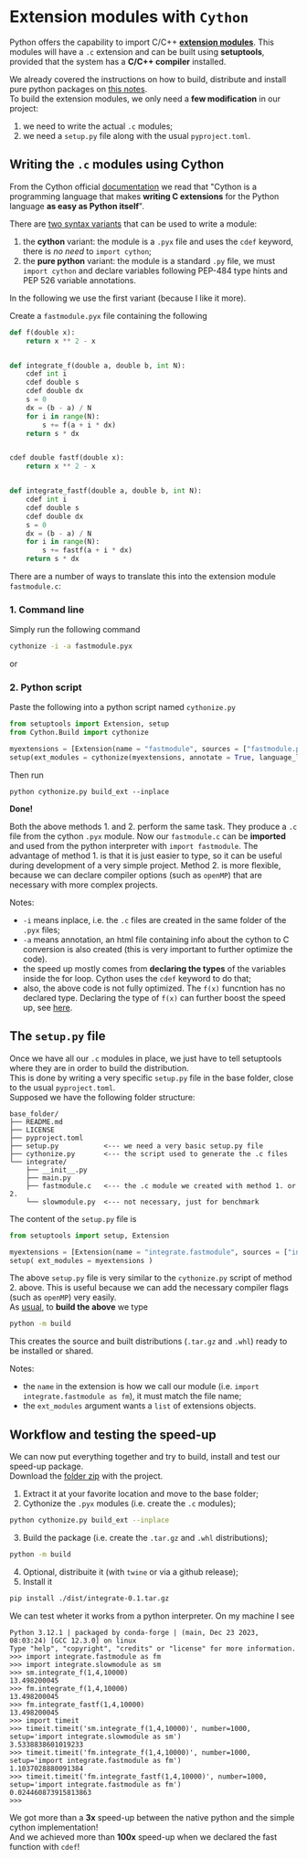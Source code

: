 # Extension modules with `Cython`

Python offers the capability to import C/C++ [**extension modules**](https://setuptools.pypa.io/en/latest/userguide/ext_modules.html).
This modules will have a `.c` extension and can be built using **setuptools**, provided that the system has a **C/C++ compiler** installed.

We already covered the instructions on how to build, distribute and install pure python packages on [this notes](python-packaging.md).\
To build the extension modules, we only need a **few modification** in our project:
1. we need to write the actual `.c` modules;
2. we need a `setup.py` file along with the usual `pyproject.toml`.

## Writing the `.c` modules using Cython

From the Cython official [documentation](https://cython.readthedocs.io/en/latest/src/quickstart/overview.html) we read that
"Cython is a programming language that makes **writing C extensions** for the Python language **as easy as Python itself**".

There are [two syntax variants](https://cython.readthedocs.io/en/latest/src/quickstart/cythonize.html) that can be used to write a module:
1. the **cython** variant: the module is a `.pyx` file and uses the `cdef` keyword, there is *no need* to `import cython`;
2. the **pure python** variant: the module is a standard `.py` file, we must `import cython` and declare variables following PEP-484 type hints and PEP 526 variable annotations.

In the following we use the first variant (because I like it more).

Create a `fastmodule.pyx` file containing the following
```python
def f(double x):
    return x ** 2 - x


def integrate_f(double a, double b, int N):
    cdef int i
    cdef double s
    cdef double dx
    s = 0
    dx = (b - a) / N
    for i in range(N):
        s += f(a + i * dx)
    return s * dx


cdef double fastf(double x):
    return x ** 2 - x


def integrate_fastf(double a, double b, int N):
    cdef int i
    cdef double s
    cdef double dx
    s = 0
    dx = (b - a) / N
    for i in range(N):
        s += fastf(a + i * dx)
    return s * dx
```
There are a number of ways to translate this into the extension module `fastmodule.c`:
### 1. Command line

Simply run the following command
```bash
cythonize -i -a fastmodule.pyx
```
or

### 2. Python script

Paste the following into a python script named `cythonize.py`

```python
from setuptools import Extension, setup
from Cython.Build import cythonize

myextensions = [Extension(name = "fastmodule", sources = ["fastmodule.pyx"])]
setup(ext_modules = cythonize(myextensions, annotate = True, language_level ="3str"))
```

Then run
```
python cythonize.py build_ext --inplace
```

**Done!**  

Both the above methods 1. and 2. perform the same task. They produce a `.c` file from the cython `.pyx` module.
Now our `fastmodule.c` can be **imported** and used from the python interpreter with `import fastmodule`.
The advantage of method 1. is that it is just easier to type, so it can be useful during development of a very simple project.
Method 2. is more flexible, because we can declare compiler options (such as `openMP`) that are necessary with more complex projects.

Notes:
- `-i` means inplace, i.e. the `.c` files are created in the same folder of the `.pyx` files;
- `-a` means annotation, an html file containing info about the cython to C conversion is also created (this is very important to further optimize the code).
- the speed up mostly comes from **declaring the types** of the variables inside the for loop. Cython uses the `cdef` keyword to do that;
- also, the above code is not fully optimized. The `f(x)` funcntion has no declared type. Declaring the type of `f(x)` can further boost the speed up, see [here](https://cython.readthedocs.io/en/latest/src/quickstart/cythonize.html).

## The `setup.py` file

Once we have all our `.c` modules in place, we just have to tell setuptools where they are in order to build the distribution.\
This is done by writing a very specific `setup.py` file in the base folder, close to the usual `pyproject.toml`.\
Supposed we have the following folder structure:

```
base_folder/
├── README.md
├── LICENSE
├── pyproject.toml
├── setup.py           <--- we need a very basic setup.py file
├── cythonize.py       <--- the script used to generate the .c files
└── integrate/
    ├── __init__.py
    ├── main.py
    ├── fastmodule.c   <--- the .c module we created with method 1. or 2.
    └── slowmodule.py  <--- not necessary, just for benchmark
```

The content of the `setup.py` file is

```python
from setuptools import setup, Extension

myextensions = [Extension(name = "integrate.fastmodule", sources = ["integrate/fastmodule.c"])]
setup( ext_modules = myextensions )
```

The above `setup.py` file is very similar to the `cythonize.py` script of method 2. above.
This is useful because we can add the necessary compiler flags (such as `openMP`) very easily.  
As [usual](python-packaging.md), to **build the above** we type

```bash
python -m build
```

This creates the source and built distributions (`.tar.gz` and `.whl`) ready to be installed or shared.

Notes:
- the `name` in the extension is how we call our module (i.e. `import integrate.fastmodule as fm`), it must match the file name;
- the `ext_modules` argument wants a `list` of extensions objects.

## Workflow and testing the speed-up

We can now put everything together and try to build, install and test our speed-up package.  
Download the [folder zip](https://github.com/t3n0/notes/raw/main/notes/python/integrate.zip) with the project.

1. Extract it at your favorite location and move to the base folder;
2. Cythonize the `.pyx` modules (i.e. create the `.c` modules);
```bash
python cythonize.py build_ext --inplace
```
3. Build the package (i.e. create the `.tar.gz` and `.whl` distributions);
```bash
python -m build
```
4. Optional, distribuite it (with `twine` or via a github release);
5. Install it
```bash
pip install ./dist/integrate-0.1.tar.gz
```

We can test wheter it works from a python interpreter. On my machine I see
```
Python 3.12.1 | packaged by conda-forge | (main, Dec 23 2023, 08:03:24) [GCC 12.3.0] on linux
Type "help", "copyright", "credits" or "license" for more information.
>>> import integrate.fastmodule as fm
>>> import integrate.slowmodule as sm
>>> sm.integrate_f(1,4,10000)
13.498200045
>>> fm.integrate_f(1,4,10000)
13.498200045
>>> fm.integrate_fastf(1,4,10000)
13.498200045
>>> import timeit
>>> timeit.timeit('sm.integrate_f(1,4,10000)', number=1000, setup='import integrate.slowmodule as sm')
3.5338838601019233
>>> timeit.timeit('fm.integrate_f(1,4,10000)', number=1000, setup='import integrate.fastmodule as fm')
1.1037028880091384
>>> timeit.timeit('fm.integrate_fastf(1,4,10000)', number=1000, setup='import integrate.fastmodule as fm')
0.024460873915813863
>>> 
```

We got more than a **3x** speed-up between the native python and the simple cython implementation!  
And we achieved more than **100x** speed-up when we declared the fast function with `cdef`!
